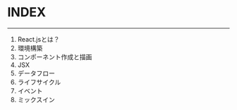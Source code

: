 
# INDEX

----------------

1. React.jsとは？
1. 環境構築
1. コンポーネント作成と描画
1. JSX
1. データフロー
1. ライフサイクル
1. イベント
1. ミックスイン
